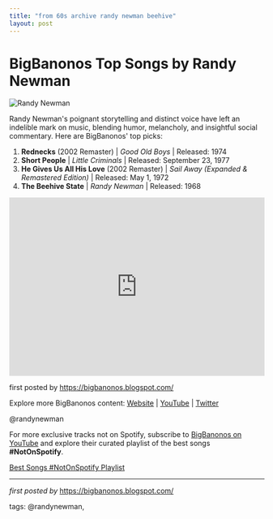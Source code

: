 ```yaml
---
title: "from 60s archive randy newman beehive"
layout: post
---
```

<h1>BigBanonos Top Songs by Randy Newman</h1>
<img alt="Randy Newman" src="https://www.nonesuch.com/sites/g/files/g2000014771/files/styles/album_detail__545___545_/public/2022-07/RANDY%2520NEWMAN%2520The%2520Randy%2520Newman%2520Songbook.jpg?itok=zhCxvL8L" /> <p>Randy Newman's poignant storytelling and distinct voice have left an indelible mark on music, blending humor, melancholy, and insightful social commentary. Here are BigBanonos' top picks:</p> <ol> <li><strong>Rednecks</strong> (2002 Remaster) | <em>Good Old Boys</em> | Released: 1974</li> <li><strong>Short People</strong> | <em>Little Criminals</em> | Released: September 23, 1977</li> <li><strong>He Gives Us All His Love</strong> (2002 Remaster) | <em>Sail Away (Expanded & Remastered Edition)</em> | Released: May 1, 1972</li> <li><strong>The Beehive State</strong> | <em>Randy Newman</em> | Released: 1968</li>
</ol> <div> <iframe allow="autoplay; clipboard-write; encrypted-media; fullscreen; picture-in-picture" allowfullscreen="" frameborder="0" height="352" loading="lazy" src="https://open.spotify.com/embed/playlist/1HBxJIYQf83iJOuEpzFuUa?utm_source=generator" width="100%"></iframe>
</div> <p>first posted by <a href="https://bigbanonos.blogspot.com/">https://bigbanonos.blogspot.com/</a></p> <div> <p>Explore more BigBanonos content: <a href="https://bigbanonos.blogspot.com/">Website</a> | <a href="https://www.youtube.com/@BigBanonos">YouTube</a> | <a href="https://x.com/bigbanonos">Twitter</a></p>
</div> <!--Tags-->
<p>@randynewman</p>


<!--Subscribe and Playlist Links-->
<div>
    <p>For more exclusive tracks not on Spotify, subscribe to <a href="https://www.youtube.com/@BigBanonos" target="_blank">BigBanonos on YouTube</a> and explore their curated playlist of the best songs <strong>#NotOnSpotify</strong>.</p>
    <p><a href="https://www.youtube.com/playlist?list=PLtuNtuTatqI0kFahUCbtbfenC_ET5O_tr" target="_blank">Best Songs #NotOnSpotify Playlist<br /></a></p></div>

<hr />

<p><em>first posted by</em> <a href="https://bigbanonos.blogspot.com/" rel="noopener" target="_new">https://bigbanonos.blogspot.com/</a></p>

<p>tags: @randynewman,</p>
